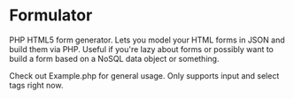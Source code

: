 Formulator
==========

PHP HTML5 form generator. Lets you model your HTML forms in JSON and build them via PHP. Useful if you're lazy about forms or possibly want to build a form based on a NoSQL data object or something.

Check out Example.php for general usage. Only supports input and select tags right now.
